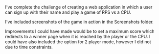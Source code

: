 I've complete the challenge of creating a web application in which a user can sign up with their name and play a game of RPS vs a CPU. 

I've included screenshots of the game in action in the Screenshots folder. 

Improvements I could have made would be to set a maximum score which redirects to a winner page when it is reached by the player or the CPU. I could have also included the option for 2 player mode, however I did not due to time constraints. 